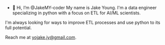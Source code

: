 - 👋 Hi, I’m @JakeMY-coder
My name is Jake Young. I'm a data engineer specializing in python with a focus on ETL for AI/ML scientists.

I'm always looking for ways to improve ETL processes and use python to its full potential.

Reach me at yojake.jy@gmail.com.

<!---
JakeMY-coder/JakeMY-coder is a ✨ special ✨ repository because its `README.md` (this file) appears on your GitHub profile.
You can click the Preview link to take a look at your changes.
--->
